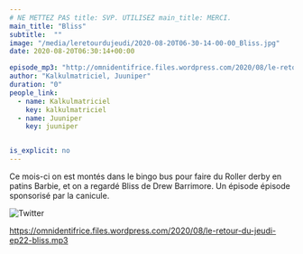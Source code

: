 ```yaml
---
# NE METTEZ PAS title: SVP. UTILISEZ main_title: MERCI.
main_title: "Bliss"
subtitle:  ""
image: "/media/leretourdujeudi/2020-08-20T06-30-14-00-00_Bliss.jpg"
date: 2020-08-20T06:30:14+00:00

episode_mp3: "http://omnidentifrice.files.wordpress.com/2020/08/le-retour-du-jeudi-ep22-bliss.mp3"
author: "Kalkulmatriciel, Juuniper"
duration: "0"
people_link: 
  - name: Kalkulmatriciel
    key: kalkulmatriciel
  - name: Juuniper
    key: juuniper


is_explicit: no
---
```


<PodcastHeader/>

<!-- ECRIRE LA DESCRIPTION DE L'EPISODE SOUS CETTE LIGNE -->
<p>Ce mois-ci on est montés dans le bingo bus pour faire du Roller derby en patins Barbie, et on a regardé Bliss de Drew Barrimore. Un épisode épisode sponsorisé par la canicule.</p>
<p><img src="https://retourdujeudi.files.wordpress.com/2020/08/twitter.jpg" alt="Twitter"></p>
<p><a href="https://omnidentifrice.files.wordpress.com/2020/08/le-retour-du-jeudi-ep22-bliss.mp3" rel="nofollow">https://omnidentifrice.files.wordpress.com/2020/08/le-retour-du-jeudi-ep22-bliss.mp3</a></p>


